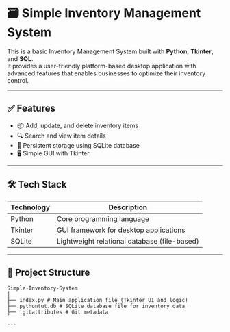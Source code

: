 # 🗃️ Simple Inventory Management System

This is a basic Inventory Management System built with **Python**, **Tkinter**, and **SQL**.  
It provides a user-friendly platform-based desktop application with advanced features that 
enables businesses to optimize their inventory control.

---

## ✅ Features

- 📦 Add, update, and delete inventory items
- 🔍 Search and view item details
- 💾 Persistent storage using SQLite database
- 🖥️ Simple GUI with Tkinter

---

## 🛠️ Tech Stack

| Technology | Description                              |
|------------|------------------------------------------|
| Python     | Core programming language                |
| Tkinter    | GUI framework for desktop applications   |
| SQLite     | Lightweight relational database (file-based) |

---

## 📁 Project Structure
```
Simple-Inventory-System
│
├── index.py # Main application file (Tkinter UI and logic)
├── pythontut.db # SQLite database file for inventory data
├── .gitattributes # Git metadata

---

